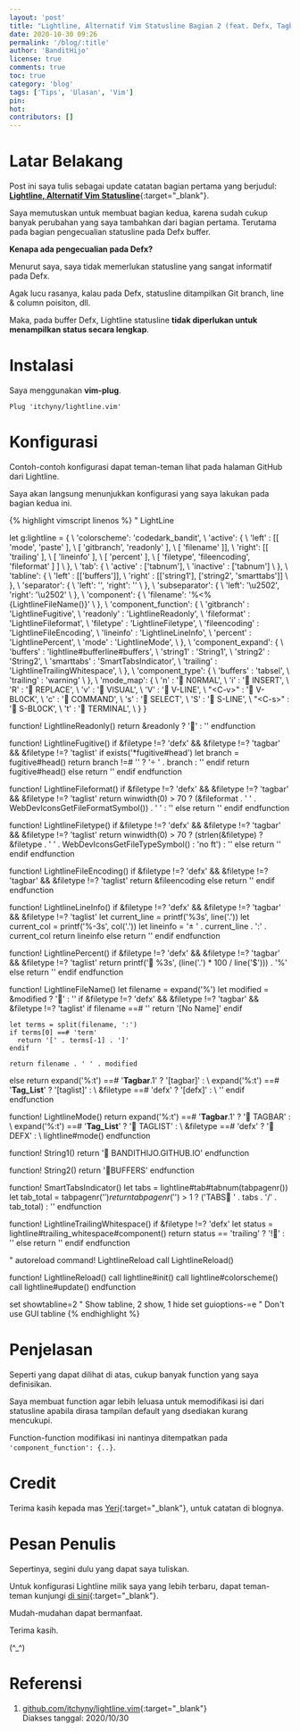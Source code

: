 ```yaml
---
layout: 'post'
title: "Lightline, Alternatif Vim Statusline Bagian 2 (feat. Defx, Tagbar)"
date: 2020-10-30 09:26
permalink: '/blog/:title'
author: 'BanditHijo'
license: true
comments: true
toc: true
category: 'blog'
tags: ['Tips', 'Ulasan', 'Vim']
pin:
hot:
contributors: []
---
```


<link rel="stylesheet" href="https://cdn.jsdelivr.net/gh/wernight/powerline-web-fonts@ba4426cb0c0b05eb6cb342c7719776a41e1f2114/PowerlineFonts.css">

# Latar Belakang

Post ini saya tulis sebagai update catatan bagian pertama yang berjudul: <br>
[**Lightline, Alternatif Vim Statusline**](/blog/lightline-alternatif-vim-statusline){:target="_blank"}.

Saya memutuskan untuk membuat bagian kedua, karena sudah cukup banyak perubahan yang saya tambahkan dari bagian pertama. Terutama pada bagian pengecualian statusline pada Defx buffer.

**Kenapa ada pengecualian pada Defx?**

Menurut saya, saya tidak memerlukan statusline yang sangat informatif pada Defx.

Agak lucu rasanya, kalau pada Defx, statusline ditampilkan Git branch, line & column poisiton, dll.

Maka, pada buffer Defx, Lightline statusline **tidak diperlukan untuk menampilkan status secara lengkap**.

# Instalasi

Saya menggunakan **vim-plug**.

```vimscript
Plug 'itchyny/lightline.vim'
```

# Konfigurasi

Contoh-contoh konfigurasi dapat teman-teman lihat pada halaman GitHub dari Lightline.

Saya akan langsung menunjukkan konfigurasi yang saya lakukan pada bagian kedua ini.

{% highlight vimscript linenos %}
" LightLine

let g:lightline = {
\   'colorscheme': 'codedark_bandit',
\   'active': {
\    'left' : [[ 'mode', 'paste' ],
\              [ 'gitbranch', 'readonly' ],
\              [ 'filename' ]],
\    'right': [[ 'trailing' ],
\              [ 'lineinfo' ],
\              [ 'percent' ],
\              [ 'filetype', 'fileencoding', 'fileformat' ] ]
\   },
\   'tab': {
\     'active'   : ['tabnum'],
\     'inactive' : ['tabnum']
\   },
\   'tabline': {
\   'left'  : [['buffers']],
\   'right' : [['string1'], ['string2', 'smarttabs']]
\   },
\   'separator': {
\     'left': '', 'right': ''
\   },
\   'subseparator': {
\   'left': '\u2502', 'right': '\u2502'
\   },
\   'component': {
\     'filename': '%<%{LightlineFileName()}'
\   },
\   'component_function': {
\     'gitbranch'    : 'LightlineFugitive',
\     'readonly'     : 'LightlineReadonly',
\     'fileformat'   : 'LightlineFileformat',
\     'filetype'     : 'LightlineFiletype',
\     'fileencoding' : 'LightlineFileEncoding',
\     'lineinfo'     : 'LightlineLineInfo',
\     'percent'      : 'LightlinePercent',
\     'mode'         : 'LightlineMode',
\   },
\   'component_expand': {
\     'buffers'   : 'lightline#bufferline#buffers',
\     'string1'   : 'String1',
\     'string2'   : 'String2',
\     'smarttabs' : 'SmartTabsIndicator',
\     'trailing'  : 'LightlineTrailingWhitespace',
\   },
\   'component_type': {
\   'buffers'  : 'tabsel',
\   'trailing' : 'warning'
\   },
\   'mode_map': {
\     'n'      : ' N0RMAL',
\     'i'      : ' INSERT',
\     'R'      : ' REPLACE',
\     'v'      : ' VISUAL',
\     'V'      : ' V-LINE',
\     "\<C-v>" : ' V-BL0CK',
\     'c'      : ' COMMAND',
\     's'      : ' SELECT',
\     'S'      : ' S-LINE',
\     "\<C-s>" : ' S-BL0CK',
\     't'      : ' TERMINAL',
\   }
\}

function! LightlineReadonly()
  return &readonly ? '' : ''
endfunction

function! LightlineFugitive()
  if &filetype !=? 'defx' && &filetype !=? 'tagbar' && &filetype !=? 'taglist'
    if exists('*fugitive#head')
      let branch = fugitive#head()
      return branch !=# '' ? ' ' . branch : ''
    endif
    return fugitive#head()
  else
    return ''
  endif
endfunction

function! LightlineFileformat()
  if &filetype !=? 'defx' && &filetype !=? 'tagbar' && &filetype !=? 'taglist'
    return winwidth(0) > 70 ? (&fileformat . ' ' . WebDevIconsGetFileFormatSymbol()) . ' ' : ''
  else
    return ''
  endif
endfunction

function! LightlineFiletype()
  if &filetype !=? 'defx' && &filetype !=? 'tagbar' && &filetype !=? 'taglist'
    return winwidth(0) > 70 ? (strlen(&filetype) ? &filetype . ' ' . WebDevIconsGetFileTypeSymbol() : 'no ft') : ''
  else
    return ''
  endif
endfunction

function! LightlineFileEncoding()
  if &filetype !=? 'defx' && &filetype !=? 'tagbar' && &filetype !=? 'taglist'
    return &fileencoding
  else
    return ''
  endif
endfunction

function! LightlineLineInfo()
  if &filetype !=? 'defx' && &filetype !=? 'tagbar' && &filetype !=? 'taglist'
    let current_line = printf('%3s', line('.'))
    let current_col  = printf('%-3s', col('.'))
    let lineinfo     = ' ' . current_line . ':' . current_col
    return lineinfo
  else
    return ''
  endif
endfunction

function! LightlinePercent()
  if &filetype !=? 'defx' && &filetype !=? 'tagbar' && &filetype !=? 'taglist'
    return printf(' %3s', (line('.') * 100 / line('$'))) . '%'
  else
    return ''
  endif
endfunction

function! LightlineFileName()
  let filename = expand('%')
  let modified = &modified ? '' : ''
  if &filetype !=? 'defx' && &filetype !=? 'tagbar' && &filetype !=? 'taglist'
    if filename ==# ''
      return '[No Name]'
    endif

    let terms = split(filename, ':')
    if terms[0] ==# 'term'
      return '[' . terms[-1] . ']'
    endif

    return filename . ' ' . modified
  else
    return expand('%:t') ==# '__Tagbar__.1' ? '[tagbar]' :
         \ expand('%:t') ==# '__Tag_List__' ? '[taglist]' :
         \ &filetype ==# 'defx' ?  '[defx]' :
         \ ''
  endif
endfunction

function! LightlineMode()
  return expand('%:t') ==# '__Tagbar__.1' ? ' TAGBAR' :
       \ expand('%:t') ==# '__Tag_List__' ? ' TAGLIST' :
       \ &filetype ==# 'defx' ?  ' DEFX' :
       \ lightline#mode()
endfunction

function! String1()
  return ' BANDITHIJO.GITHUB.IO'
endfunction

function! String2()
  return 'BUFFERS'
endfunction

function! SmartTabsIndicator()
  let tabs = lightline#tab#tabnum(tabpagenr())
  let tab_total = tabpagenr('$')
  return tabpagenr('$') > 1 ? ('TABS ' . tabs . '/' . tab_total) : ''
endfunction

function! LightlineTrailingWhitespace()
  if &filetype !=? 'defx'
    let status = lightline#trailing_whitespace#component()
    return status == 'trailing' ? '!' : ''
  else
    return ''
  endif
endfunction

" autoreload
command! LightlineReload call LightlineReload()

function! LightlineReload()
  call lightline#init()
  call lightline#colorscheme()
  call lightline#update()
endfunction

set showtabline=2  " Show tabline, 2 show, 1 hide
set guioptions-=e  " Don't use GUI tabline
{% endhighlight %}

# Penjelasan

Seperti yang dapat dilihat di atas, cukup banyak function yang saya definisikan.

Saya membuat function agar lebih leluasa untuk memodifikasi isi dari statusline apabila dirasa tampilan default yang dsediakan kurang mencukupi.

Function-function modifikasi ini nantinya ditempatkan pada `'component_function': {..}`.

<!--
## Function Readonly

<pre>
function! LightlineReadonly()
  return &readonly ? '' : ''
endfunction
</pre>

Blok kode di atas sudah cukup menjelaskan. Menggunakan operator pengkondisian ternary.

Apakah file **&readonly** ? jika benar tampilkan string `''` (locked symbol), jika salah tampilkan string `''` (string kosong).

Kemudian saya tempatkan di status aktif bagian kiri, dengan posisi di tengah. Diantara mode & filename.

<pre>
\   'active': {
\    'left' : [[ 'mode', 'paste' ],
\              [ 'gitbranch', <mark>'readonly'</mark> ],
\              [ 'filename' ]],
</pre>

## Function Git Branch

<pre>
function! LightlineFugitive()
  if &filetype !=? 'defx'
    if exists('*fugitive#head')
        let branch = fugitive#head()
        return branch !=# '' ? ' '.branch : ''
    endif
    return fugitive#head()
  else
    return ''
  endif
endfunction
</pre>

Blok kode di atas, adalah function yang saya pergunakan untuk menampilkan git branch.

Kemudian saya tempatkan di status aktif bagian kiri, dengan posisi di tengah. Diantara mode & filename.

<pre>
\   'active': {
\    'left' : [[ 'mode', 'paste' ],
\              [ <mark>'gitbranch'</mark>, 'readonly' ],
\              [ 'filename' ]],
</pre>

-->


# Credit

Terima kasih kepada mas [Yeri](https://yeripratama.com/blog/customizing-vim-lightline/){:target="_blank"}, untuk catatan di blognya.


# Pesan Penulis

Sepertinya, segini dulu yang dapat saya tuliskan.

Untuk konfigurasi Lightline milik saya yang lebih terbaru, dapat teman-teman kunjungi [di sini](https://github.com/bandithijo/nvimrc/blob/master/plugin-config/lightline.vim){:target="_blank"}.

Mudah-mudahan dapat bermanfaat.

Terima kasih.

(^_^)

# Referensi

1. [github.com/itchyny/lightline.vim](https://github.com/itchyny/lightline.vim){:target="_blank"}
<br>Diakses tanggal: 2020/10/30
